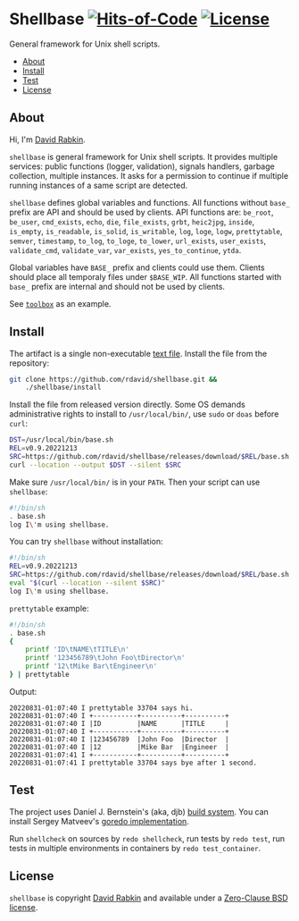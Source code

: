 # Shellbase [![Hits-of-Code](https://hitsofcode.com/github/rdavid/shellbase?branch=master)](https://hitsofcode.com/view/github/rdavid/shellbase?branch=master) [![License](https://img.shields.io/badge/license-0BSD-green)](https://github.com/rdavid/shellbase/blob/master/LICENSE)
General framework for Unix shell scripts.

* [About](#about)
* [Install](#install)
* [Test](#test)
* [License](#license)

## About
Hi, I'm [David Rabkin](http://cv.rabkin.co.il).

`shellbase` is general framework for Unix shell scripts. It provides multiple
services: public functions (logger, validation), signals handlers, garbage
collection, multiple instances. It asks for a permission to continue if
multiple running instances of a same script are detected.

`shellbase` defines global variables and functions. All functions without
`base_` prefix are API and should be used by clients. API functions are:
`be_root`, `be_user`, `cmd_exists`, `echo`, `die`, `file_exists`, `grbt`,
`heic2jpg`, `inside`, `is_empty`, `is_readable`, `is_solid`, `is_writable`,
`log`, `loge`, `logw`, `prettytable`, `semver`, `timestamp`, `to_log`,
`to_loge`, `to_lower`, `url_exists`, `user_exists`, `validate_cmd`,
`validate_var`, `var_exists`, `yes_to_continue`, `ytda`.

Global variables have `BASE_` prefix and clients could use them. Clients should
place all temporaly files under `$BASE_WIP`. All functions started with `base_`
prefix are internal and should not be used by clients.

See [`toolbox`](https://github.com/rdavid/toolbox) as an example.

## Install
The artifact is a single non-executable [text
file](https://github.com/rdavid/shellbase/blob/master/lib/base.sh). Install the
file from the repository:
```sh
git clone https://github.com/rdavid/shellbase.git &&
	./shellbase/install
```
Install the file from released version directly. Some OS demands
administrative rights to install to `/usr/local/bin/`, use `sudo` or `doas`
before `curl`:
```sh
DST=/usr/local/bin/base.sh
REL=v0.9.20221213
SRC=https://github.com/rdavid/shellbase/releases/download/$REL/base.sh
curl --location --output $DST --silent $SRC
```
Make sure `/usr/local/bin/` is in your `PATH`. Then your script can use
`shellbase`:
```sh
#!/bin/sh
. base.sh
log I\'m using shellbase.
```
You can try `shellbase` without installation:
```sh
#!/bin/sh
REL=v0.9.20221213
SRC=https://github.com/rdavid/shellbase/releases/download/$REL/base.sh
eval "$(curl --location --silent $SRC)"
log I\'m using shellbase.
```
`prettytable` example:
```sh
#!/bin/sh
. base.sh
{
	printf 'ID\tNAME\tTITLE\n'
	printf '123456789\tJohn Foo\tDirector\n'
	printf '12\tMike Bar\tEngineer\n'
} | prettytable
```
Output:
```
20220831-01:07:40 I prettytable 33704 says hi.
20220831-01:07:40 I +-----------+----------+----------+
20220831-01:07:40 I |ID         |NAME      |TITLE     |
20220831-01:07:40 I +-----------+----------+----------+
20220831-01:07:40 I |123456789  |John Foo  |Director  |
20220831-01:07:40 I |12         |Mike Bar  |Engineer  |
20220831-01:07:41 I +-----------+----------+----------+
20220831-01:07:41 I prettytable 33704 says bye after 1 second.
```
## Test
The project uses Daniel J. Bernstein's (aka, djb)
[build system](http://cr.yp.to/redo.html). You can install Sergey Matveev's
[goredo implementation](http://www.goredo.cypherpunks.ru/Install.html).

Run `shellcheck` on sources by `redo shellcheck`, run tests by `redo test`, run
tests in multiple environments in containers by `redo test_container`.

## License
`shellbase` is copyright [David Rabkin](http://cv.rabkin.co.il) and available
under a
[Zero-Clause BSD license](https://github.com/rdavid/shellbase/blob/master/LICENSE).
